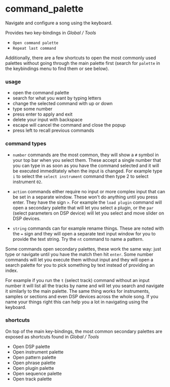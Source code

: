 # command_palette

Navigate and configure a song using the keyboard.

Provides two key-bindings in *Global / Tools*

- `Open command palette`
- `Repeat last command`

Additionally, there are a few shortcuts to open the most commonly used palettes without going through the main palette first (search for `palette` in the keybindings menu to find them or see below).

### usage

- open the command palette
- search for what you want by typing letters
- change the selected command with up or down
- type some number
- press enter to apply and exit
- delete your input with backspace
- escape will cancel the command and close the popup
- press left to recall previous commands

### command types

- `number` commands are the most common, they will show a `#` symbol in your top bar when you select them. These accept a single number that you can type in as soon as you have the command selected and it will be executed immeditately when the input is changed. For example type `i` to select the `select instrument` command then type 2 to select instrument `02`.

- `action` commands either require no input or more complex input that can be set in a separate window. These won't do anything until you press enter. They have the sign `>`. For example the `load plugin` command will open a secondary palette that will let you select a plugin, or the `par` (select parameters on DSP device) will let you select and move slider on DSP devices.

- `string` commands can for example rename things. These are noted with the `=` sign and they will open a separate text input window for you to provide the text string. Try the `nt` command to name a pattern.


Some commands open secondary palettes, these work the same way: just type or navigate until you have the match then hit `enter`. Some number commands will let you execute them without input and they will open a search palette for you to pick something by text instead of providing an index.

For example if you run the `t` (select track) command without an input number it will list all the tracks by name and will let you search and navigate it similarly to the main palette. The same thing works for instruments, samples or sections and even DSP devices across the whole song. If you name your things right this can help you a lot in navigating using the keyboard.

### shortcuts

On top of the main key-bindings, the most common secondary palettes are exposed as shortcuts found in *Global / Tools*
- Open DSP palette
- Open instrument palette
- Open pattern palette
- Open phrase palette
- Open plugin palette
- Open sequence palette
- Open track palette
